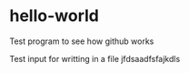 # hello-world
Test program to see how github works

Test input for writting in a file
jfdsaadfsfajkdls

